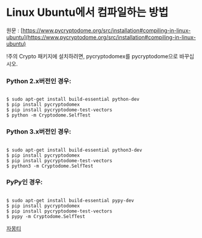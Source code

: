 # Linux Ubuntu에서 컴파일하는 방법  

원문 : [https://www.pycryptodome.org/src/installation#compiling-in-linux-ubuntu](https://www.pycryptodome.org/src/installation#compiling-in-linux-ubuntu)

!주의
Crypto 패키지에 설치하려면, pycryptodomex를 pycryptodome으로 바꾸십시오.  

### Python 2.x버전인 경우:  

<pre><code>
$ sudo apt-get install build-essential python-dev  
$ pip install pycryptodomex  
$ pip install pycryptodome-test-vectors  
$ python -m Cryptodome.SelfTest  
</code></pre>  

### Python 3.x버전인 경우:  

<pre><code>
$ sudo apt-get install build-essential python3-dev  
$ pip install pycryptodomex  
$ pip install pycryptodome-test-vectors  
$ python3 -m Cryptodome.SelfTest  
</code></pre>  

### PyPy인 경우:  

<pre><code>  
$ sudo apt-get install build-essential pypy-dev  
$ pip install pycryptodomex  
$ pip install pycryptodome-test-vectors  
$ pypy -m Cryptodome.SelfTest  
</code></pre>  

[자몽티](https://github.com/jamongti)  
